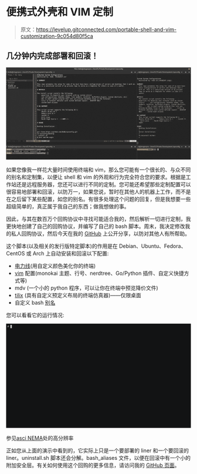# 便携式外壳和 VIM 定制

> 原文：<https://levelup.gitconnected.com/portable-shell-and-vim-customization-9c054d80f5ca>

## 几分钟内完成部署和回滚！

![](img/abaec44a13a5e8f99f1c850065ac3383.png)

如果您像我一样花大量时间使用终端和 vim，那么您可能有一个很长的、与众不同的别名和定制集，以便让 shell 和 vim 的外观和行为完全符合您的要求。根据是工作站还是远程服务器，您还可以进行不同的定制。您可能还希望那些定制配置可以很容易地部署和回滚，以防万一，如果您说，暂时在其他人的机器上工作，而不是在之后留下某些配置，如您的别名。有很多处理这个问题的回复，但是我想要一些超级简单的，真正属于我自己的东西；做我想做的事。

因此，与其在数百万个回购协议中寻找可能适合我的，然后解析一切进行定制，我更快地创建了自己的回购协议，并编写了自己的 bash 脚本。周末，我决定修改我的私人回购协议，然后今天在我的 [GitHub](https://github.com/hkdb/sysconfig) 上公开分享，以防对其他人有所帮助。

这个脚本(以及相关的发行版特定脚本)的作用是在 Debian、Ubuntu、Fedora、CentOS 或 Arch 上自动安装和回滚以下配置:

*   [电力线](https://github.com/powerline/powerline)(用自定义颜色美化你的终端)
*   [vim](https://www.vim.org/) 配置(monokai 主题、行号、nerdtree、Go/Python 插件、自定义快捷方式等)
*   mdv (一个小的 python 程序，可以让你在终端中预览降价文件)
*   [tilix](https://gnunn1.github.io/tilix-web/) (具有自定义预定义布局的终端仿真器)——仅限桌面
*   自定义 bash [别名](https://linuxize.com/post/how-to-create-bash-aliases/)

您可以看看它的运行情况:

![](img/843e1da1fdbc249e4f7bdaef6994f1e5.png)

参见[asci NEMA](https://asciinema.org/a/WbyPfyLxKfvrSezNpsMUjFwgr)处的高分辨率

正如您从上面的演示中看到的，它实际上只是一个要部署的 liner 和一个要回滚的 liner。uninstall.sh 脚本还会分解。bash_aliases 文件，以便在回滚中有一个小的附加安全层。有关如何使用这个回购的更多信息，请访问我的 [GitHub 页面](https://github.com/hkdb/sysconfig)。